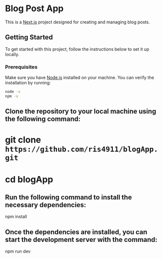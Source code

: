 # Blog Post App

This is a [Next.js](https://nextjs.org) project designed for creating and managing blog posts.

## Getting Started

To get started with this project, follow the instructions below to set it up locally.

### Prerequisites

Make sure you have [Node.js](https://nodejs.org) installed on your machine. You can verify the installation by running:

```bash
node -v
npm -v

```

## Clone the repository to your local machine using the following command:

# git clone `https://github.com/ris4911/blogApp.git`

# cd blogApp

## Run the following command to install the necessary dependencies:

npm install

## Once the dependencies are installed, you can start the development server with the command:

npm run dev
